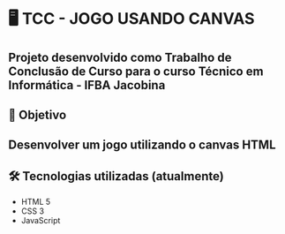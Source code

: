 # 🖥️ TCC - JOGO USANDO CANVAS

Projeto desenvolvido como Trabalho de Conclusão de Curso para o curso Técnico em Informática - IFBA Jacobina
---
## 📌 Objetivo

Desenvolver um jogo utilizando o canvas HTML
---
## 🛠️ Tecnologias utilizadas (atualmente)
- HTML 5
- CSS 3
- JavaScript
